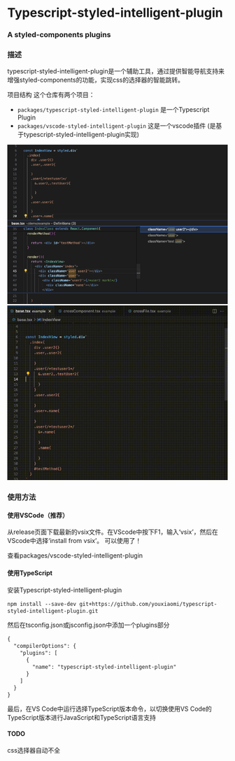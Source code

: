 
# Typescript-styled-intelligent-plugin
### A styled-components plugins
### 描述
typescript-styled-intelligent-plugin是一个辅助工具，通过提供智能导航支持来增强styled-components的功能，实现css的选择器的智能跳转。


项目结构
这个仓库有两个项目：

- `packages/typescript-styled-intelligent-plugin` 是一个Typescript Plugin   
- `packages/vscode-styled-intelligent-plugin` 这是一个vscode插件 (是基于typescript-styled-intelligent-plugin实现)

![](documentation/example.png)
![](documentation/preview.gif)





### 使用方法
####  使用VSCode（推荐）
从release页面下载最新的vsix文件。在VScode中按下F1，输入‘vsix’，然后在VScode中选择‘install from vsix’。
可以使用了！

查看packages/vscode-styled-intelligent-plugin

#### 使用TypeScript
安装Typescript-styled-intelligent-plugin

```
npm install --save-dev git+https://github.com/youxiaomi/typescript-styled-intelligent-plugin.git
```
然后在tsconfig.json或jsconfig.json中添加一个plugins部分

```
{
  "compilerOptions": {
    "plugins": [
      {
        "name": "typescript-styled-intelligent-plugin"
      }
    ]
  }
}
```
最后，在VS Code中运行选择TypeScript版本命令，以切换使用VS Code的TypeScript版本进行JavaScript和TypeScript语言支持

#### TODO
css选择器自动不全